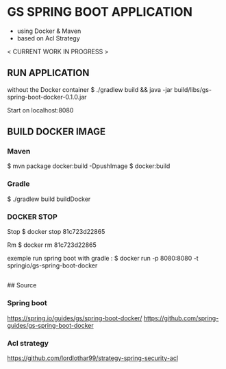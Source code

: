# GS SPRING BOOT APPLICATION
- using Docker & Maven
- based on Acl Strategy

< CURRENT WORK IN PROGRESS >

## RUN APPLICATION

without the Docker container
$ ./gradlew build && java -jar build/libs/gs-spring-boot-docker-0.1.0.jar

Start on localhost:8080


## BUILD DOCKER IMAGE

### Maven
$ mvn package docker:build -DpushImage
$ docker:build

### Gradle
$ ./gradlew build buildDocker

### DOCKER STOP
Stop
$ docker stop 81c723d22865

Rm
$ docker rm 81c723d22865

exemple run spring boot with gradle :
$ docker run -p 8080:8080 -t springio/gs-spring-boot-docker


##

## Source
### Spring boot
https://spring.io/guides/gs/spring-boot-docker/
https://github.com/spring-guides/gs-spring-boot-docker

### Acl strategy
https://github.com/lordlothar99/strategy-spring-security-acl